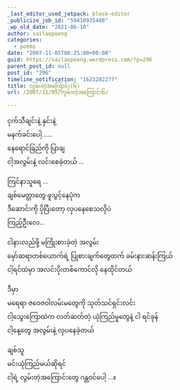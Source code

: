 ```yaml
---
_last_editor_used_jetpack: block-editor
_publicize_job_id: "59410935488"
_wp_old_date: "2021-06-10"
author: sailaopoeng
categories:
  - poems
date: "2007-11-05T08:25:00+00:00"
guid: https://sailaopoeng.wordpress.com/?p=296
parent_post_id: null
post_id: "296"
timeline_notification: "1623282277"
title: လွမ်းတဲ့အကြောင်း(၆)
url: /2007/11/05/လွမ်းတဲ့အကြောင်း၆/

---
```

ငှက်သီချင်းနဲ့ နှင်းနဲ့  
မနက်ခင်းပေါ့……  
နေရောင်ခြည်ကို ပြာချ  
ငါ့အလွမ်းနဲ့ လင်းစေခဲ့တယ် …

ကြင်နာသူရေ …  
ချစ်မေတ္တာတွေ ဖူးပွင့်နေပုံက  
ဒီဆောင်းကို ပိုပြီးတော့ လှပနေစေသလိုပဲ  
ကြည့်ဦးလေ…

ငါနားလည်ဖို့ မကြိုးစားခဲ့တဲ့ အလွမ်း  
မှော်ဆရာတစ်ယောက်ရဲ့ ပြုစားချက်တွေထက် ခမ်းနားဆန်းကြယ်  
ငါ့ရင်ထဲမှာ အလင်းပိုးတစ်ကောင်လို နေထိုင်တယ်

ဒီမှာ  
မရေရာ ဇဝေဇဝါလမ်းမတွေကို သုတ်သင်ရှင်းလင်း  
ငါ့သွေးကြောထဲက လတ်ဆတ်တဲ့ ယုံကြည်မှုတွေနဲ့ ငါ ရင်ခုန်  
ငါ့နေ့တွေ အလွမ်းနဲ့ လှပနေခဲ့တယ်

ချစ်သူ  
မင်းယုံကြည်မယ်ဆိုရင်  
ငါ့ရဲ့ လွမ်းတဲ့အကြောင်းတွေ ဂန္တဝင်ပေါ့ …။
